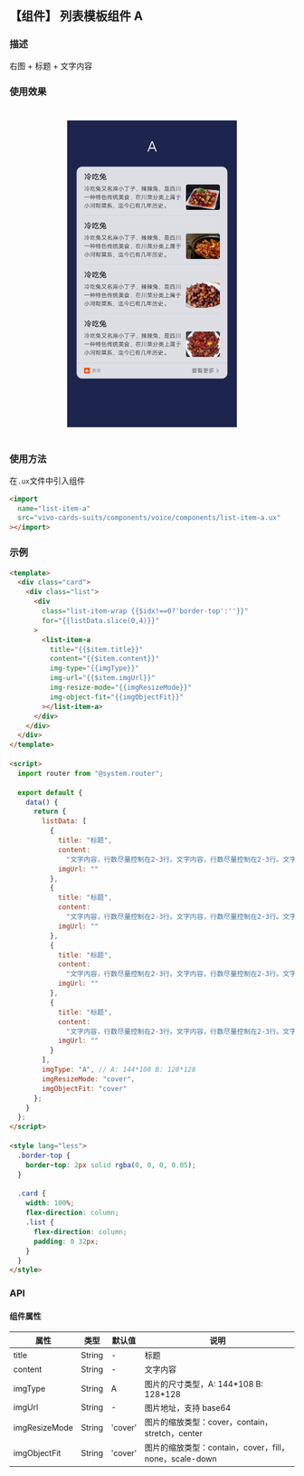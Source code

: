 ## 【组件】 列表模板组件 A

### 描述

右图 + 标题 + 文字内容

### 使用效果

<div style="text-align: center;margin: 40px;">
  <img src="../../assets/voice-list-item-a.png" style="width:300px" alt="voice-list-item-a-1"/>
</div>

### 使用方法

在`.ux`文件中引入组件

```html
<import
  name="list-item-a"
  src="vivo-cards-suits/components/voice/components/list-item-a.ux"
></import>
```

### 示例

```html
<template>
  <div class="card">
    <div class="list">
      <div
        class="list-item-wrap {{$idx!==0?'border-top':''}}"
        for="{{listData.slice(0,4)}}"
      >
        <list-item-a
          title="{{$item.title}}"
          content="{{$item.content}}"
          img-type="{{imgType}}"
          img-url="{{$item.imgUrl}}"
          img-resize-mode="{{imgResizeMode}}"
          img-object-fit="{{imgObjectFit}}"
        ></list-item-a>
      </div>
    </div>
  </div>
</template>

<script>
  import router from "@system.router";

  export default {
    data() {
      return {
        listData: [
          {
            title: "标题",
            content:
              "文字内容，行数尽量控制在2-3行。文字内容，行数尽量控制在2-3行。文字内容，行数尽量控制在2-3行。",
            imgUrl: ""
          },
          {
            title: "标题",
            content:
              "文字内容，行数尽量控制在2-3行。文字内容，行数尽量控制在2-3行。文字内容，行数尽量控制在2-3行。",
            imgUrl: ""
          },
          {
            title: "标题",
            content:
              "文字内容，行数尽量控制在2-3行。文字内容，行数尽量控制在2-3行。文字内容，行数尽量控制在2-3行。",
            imgUrl: ""
          },
          {
            title: "标题",
            content:
              "文字内容，行数尽量控制在2-3行。文字内容，行数尽量控制在2-3行。文字内容，行数尽量控制在2-3行。",
            imgUrl: ""
          }
        ],
        imgType: "A", // A: 144*108 B: 128*128
        imgResizeMode: "cover",
        imgObjectFit: "cover"
      };
    }
  };
</script>

<style lang="less">
  .border-top {
    border-top: 2px solid rgba(0, 0, 0, 0.05);
  }

  .card {
    width: 100%;
    flex-direction: column;
    .list {
      flex-direction: column;
      padding: 0 32px;
    }
  }
</style>
```

### API

#### 组件属性

| 属性          | 类型   | 默认值  | 说明                                                   |
| ------------- | ------ | ------- | ------------------------------------------------------ |
| title         | String | -       | 标题                                                   |
| content       | String | -       | 文字内容                                               |
| imgType       | String | A       | 图片的尺寸类型，A: 144\*108 B: 128\*128                |
| imgUrl        | String | -       | 图片地址，支持 base64                                  |
| imgResizeMode | String | 'cover' | 图片的缩放类型：cover，contain，stretch，center        |
| imgObjectFit  | String | 'cover' | 图片的缩放类型：contain，cover，fill，none，scale-down |
